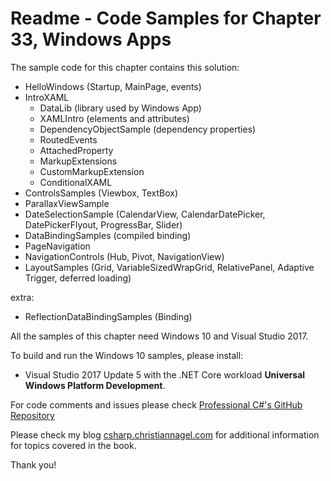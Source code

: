 # Readme - Code Samples for Chapter 33, Windows Apps

The sample code for this chapter contains this solution:

* HelloWindows (Startup, MainPage, events)
* IntroXAML
    * DataLib (library used by Windows App)
    * XAMLIntro (elements and attributes)
    * DependencyObjectSample (dependency properties)
    * RoutedEvents
    * AttachedProperty
    * MarkupExtensions
    * CustomMarkupExtension
    * ConditionalXAML
* ControlsSamples (Viewbox, TextBox)
* ParallaxViewSample
* DateSelectionSample (CalendarView, CalendarDatePicker, DatePickerFlyout, ProgressBar, Slider)
* DataBindingSamples (compiled binding)
* PageNavigation
* NavigationControls (Hub, Pivot, NavigationView)
* LayoutSamples (Grid, VariableSizedWrapGrid, RelativePanel, Adaptive Trigger, deferred loading)

extra:
* ReflectionDataBindingSamples (Binding)

All the samples of this chapter need Windows 10 and Visual Studio 2017.

To build and run the Windows 10 samples, please install:

* Visual Studio 2017 Update 5 with the .NET Core workload **Universal Windows Platform Development**.

 
For code comments and issues please check [Professional C#'s GitHub Repository](https://github.com/ProfessionalCSharp/ProfessionalCSharp7)

Please check my blog [csharp.christiannagel.com](https://csharp.christiannagel.com "csharp.christiannagel.com") for additional information for topics covered in the book.

Thank you!